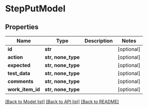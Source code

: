 # StepPutModel


## Properties
Name | Type | Description | Notes
------------ | ------------- | ------------- | -------------
**id** | **str** |  | [optional] 
**action** | **str, none_type** |  | [optional] 
**expected** | **str, none_type** |  | [optional] 
**test_data** | **str, none_type** |  | [optional] 
**comments** | **str, none_type** |  | [optional] 
**work_item_id** | **str, none_type** |  | [optional] 

[[Back to Model list]](../README.md#documentation-for-models) [[Back to API list]](../README.md#documentation-for-api-endpoints) [[Back to README]](../README.md)


